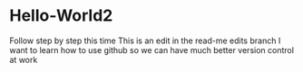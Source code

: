 # Hello-World2
Follow step by step this time
This is an edit in the read-me edits branch
I want to learn how to use github so we can have much better version control at work
